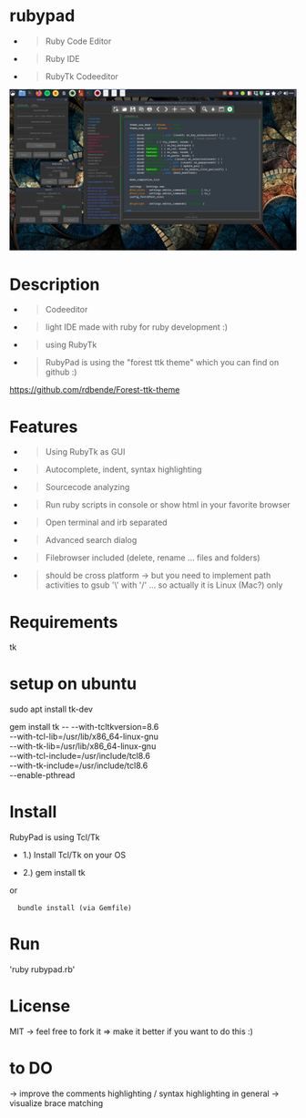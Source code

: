 # rubypad
- > Ruby Code Editor
- > Ruby IDE 
- > RubyTk Codeeditor

![alt text](https://github.com/morten1982/rubypad/blob/main/images/rubypad-run.png)

# Description
- > Codeeditor
- > light IDE made with ruby for ruby development :) 
- > using RubyTk

- > RubyPad is using the "forest ttk theme" which you can find on github :)

https://github.com/rdbende/Forest-ttk-theme

# Features
- > Using RubyTk as GUI
- > Autocomplete, indent, syntax highlighting
- > Sourcecode analyzing
- > Run ruby scripts in console or show html in your favorite browser 
- > Open terminal and irb separated
- > Advanced search dialog 
- > Filebrowser included (delete, rename ... files and folders)

- > should be cross platform  -> but you need to implement path activities
    to gsub '\\' with '/' ... so actually it is Linux (Mac?) only

# Requirements
tk

# setup on ubuntu 
sudo apt install tk-dev

gem install tk -- --with-tcltkversion=8.6 \
--with-tcl-lib=/usr/lib/x86_64-linux-gnu \
--with-tk-lib=/usr/lib/x86_64-linux-gnu \
--with-tcl-include=/usr/include/tcl8.6 \
--with-tk-include=/usr/include/tcl8.6 \
--enable-pthread

# Install
RubyPad is using Tcl/Tk 

- 1.) Install Tcl/Tk on your OS
 
- 2.) gem install tk

or

      bundle install (via Gemfile)
 
# Run
'ruby rubypad.rb'

# License
MIT -> feel free to fork it => make it better if you want to do this :)

# to DO
-> improve the comments highlighting / syntax highlighting in general
-> visualize brace matching
